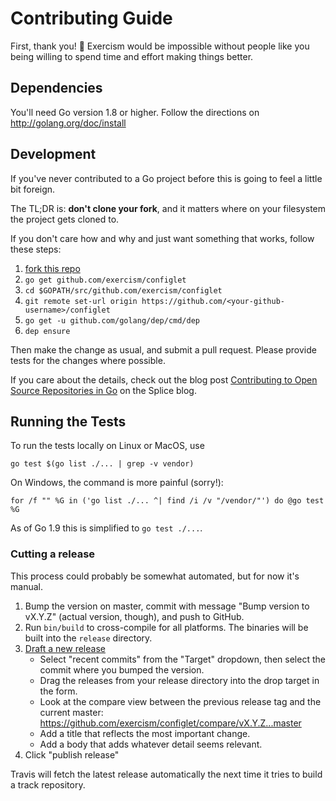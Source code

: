 # Contributing Guide

First, thank you! :tada:
Exercism would be impossible without people like you being willing to spend time and effort making things better.

## Dependencies

You'll need Go version 1.8 or higher. Follow the directions on http://golang.org/doc/install

## Development

If you've never contributed to a Go project before this is going to feel a little bit foreign.

The TL;DR is: **don't clone your fork**, and it matters where on your filesystem the project gets cloned to.

If you don't care how and why and just want something that works, follow these steps:

1. [fork this repo][fork]
1. `go get github.com/exercism/configlet`
1. `cd $GOPATH/src/github.com/exercism/configlet`
1. `git remote set-url origin https://github.com/<your-github-username>/configlet`
1. `go get -u github.com/golang/dep/cmd/dep`
1. `dep ensure`

Then make the change as usual, and submit a pull request. Please provide tests for the changes where possible.

If you care about the details, check out the blog post [Contributing to Open Source Repositories in Go][contrib-blog] on the Splice blog.

## Running the Tests

To run the tests locally on Linux or MacOS, use

```
go test $(go list ./... | grep -v vendor)
```

On Windows, the command is more painful (sorry!):

```
for /f "" %G in ('go list ./... ^| find /i /v "/vendor/"') do @go test %G
```

As of Go 1.9 this is simplified to `go test ./...`.

### Cutting a release

This process could probably be somewhat automated, but for now it's manual.

1. Bump the version on master, commit with message "Bump version to vX.Y.Z" (actual version, though), and push to GitHub.
1. Run `bin/build` to cross-compile for all platforms. The binaries will be built into the `release` directory.
1. [Draft a new release](https://github.com/exercism/configlet/releases/new)  
   * Select "recent commits" from the "Target" dropdown, then select the commit where you bumped the version.
   * Drag the releases from your release directory into the drop target in the form.
   * Look at the compare view between the previous release tag and the current master:
    https://github.com/exercism/configlet/compare/vX.Y.Z...master
   * Add a title that reflects the most important change.
   * Add a body that adds whatever detail seems relevant.  
1. Click "publish release"

Travis will fetch the latest release automatically the next time it tries to build a track repository.

[fork]: https://github.com/exercism/configlet/fork
[contrib-blog]: https://splice.com/blog/contributing-open-source-git-repositories-go/
